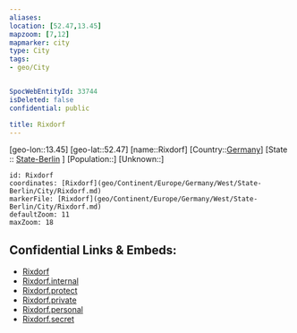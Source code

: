 ```yaml
---
aliases: 
location: [52.47,13.45]
mapzoom: [7,12] 
mapmarker: city 
type: City
tags:
- geo/City


SpocWebEntityId: 33744
isDeleted: false
confidential: public

title: Rixdorf
---
```

[geo-lon::13.45]
[geo-lat::52.47]
[name::Rixdorf]
[Country::[Germany](geo/Continent/Europe/Germany.md)]
[State :: [State-Berlin](geo/Continent/Europe/Germany/West/State-Berlin.md) ]
[Population::]
[Unknown::]


```leaflet
id: Rixdorf
coordinates: [Rixdorf](geo/Continent/Europe/Germany/West/State-Berlin/City/Rixdorf.md)
markerFile: [Rixdorf](geo/Continent/Europe/Germany/West/State-Berlin/City/Rixdorf.md)
defaultZoom: 11 
maxZoom: 18
```


## Confidential Links & Embeds: 
- [Rixdorf](../../../../../../../../_public/geo/Continent/Europe/Germany/West/State-Berlin/City/Rixdorf.md) 
- [Rixdorf.internal](../../../../../../../../_internal/geo/Continent/Europe/Germany/West/State-Berlin/City/Rixdorf.internal.md) 
- [Rixdorf.protect](../../../../../../../../_protect/geo/Continent/Europe/Germany/West/State-Berlin/City/Rixdorf.protect.md) 
- [Rixdorf.private](../../../../../../../../_private/geo/Continent/Europe/Germany/West/State-Berlin/City/Rixdorf.private.md) 
- [Rixdorf.personal](../../../../../../../../_personal/geo/Continent/Europe/Germany/West/State-Berlin/City/Rixdorf.personal.md) 
- [Rixdorf.secret](../../../../../../../../_secret/geo/Continent/Europe/Germany/West/State-Berlin/City/Rixdorf.secret.md) 

